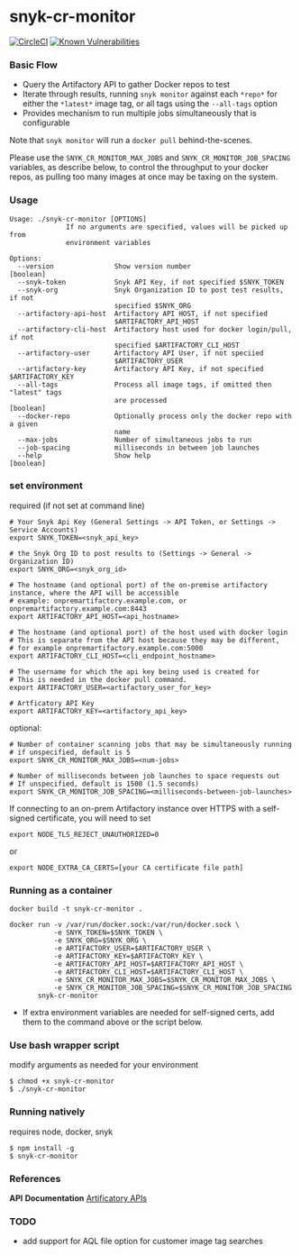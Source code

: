 # snyk-cr-monitor
[![CircleCI](https://circleci.com/gh/snyk-tech-services/snyk-cr-monitor.svg?style=svg&circle-token=bfb34e49aa301cfa4ef4272541360a475ff95ad4)](https://circleci.com/gh/snyk-tech-services/snyk-cr-monitor)
[![Known Vulnerabilities](https://snyk.io/test/github/snyk-tech-services/snyk-cr-monitor/badge.svg)](https://snyk.io/test/github/snyk-tech-services/snyk-cr-monitor)


### Basic Flow
- Query the Artifactory API to gather Docker repos to test
- Iterate through results, running `snyk monitor` against each `*repo*` for either the `*latest*` image tag, or all tags using the `--all-tags` option
- Provides mechanism to run multiple jobs simultaneously that is configurable

Note that `snyk monitor` will run a `docker pull` behind-the-scenes.  

Please use the `SNYK_CR_MONITOR_MAX_JOBS` and `SNYK_CR_MONITOR_JOB_SPACING` variables, as describe below, to control the throughput to your docker repos, as pulling too many images at once may be taxing on the system.

### Usage
```
Usage: ./snyk-cr-monitor [OPTIONS]
              If no arguments are specified, values will be picked up from
              environment variables

Options:
  --version               Show version number                          [boolean]
  --snyk-token            Snyk API Key, if not specified $SNYK_TOKEN
  --snyk-org              Snyk Organization ID to post test results, if not
                          specified $SNYK_ORG
  --artifactory-api-host  Artifactory API HOST, if not specified
                          $ARTIFACTORY_API_HOST
  --artifactory-cli-host  Artifactory host used for docker login/pull, if not
                          specified $ARTIFACTORY_CLI_HOST
  --artifactory-user      Artifactory API User, if not speciied
                          $ARTIFACTORY_USER
  --artifactory-key       Artifactory API Key, if not specified $ARTIFACTORY_KEY
  --all-tags              Process all image tags, if omitted then "latest" tags
                          are processed                                [boolean]
  --docker-repo           Optionally process only the docker repo with a given
                          name
  --max-jobs              Number of simultaneous jobs to run
  --job-spacing           milliseconds in between job launches
  --help                  Show help                                    [boolean]
  ```

### set environment
required (if not set at command line)
```
# Your Snyk Api Key (General Settings -> API Token, or Settings -> Service Accounts)
export SNYK_TOKEN=<snyk_api_key>

# the Snyk Org ID to post results to (Settings -> General -> Organization ID)
export SNYK_ORG=<snyk_org_id> 

# The hostname (and optional port) of the on-premise artifactory instance, where the API will be accessible
# example: onpremartifactory.example.com, or onpremartifactory.example.com:8443
export ARTIFACTORY_API_HOST=<api_hostname> 

# The hostname (and optional port) of the host used with docker login
# This is separate from the API host because they may be different, 
# for example onpremartifactory.example.com:5000
export ARTIFACTORY_CLI_HOST=<cli_endpoint_hostname>

# The username for which the api key being used is created for
# This is needed in the docker pull command.
export ARTIFACTORY_USER=<artifactory_user_for_key>

# Artficatory API Key
export ARTIFACTORY_KEY=<artifactory_api_key>
```

optional: 
```
# Number of container scanning jobs that may be simultaneously running
# if unspecified, default is 5
export SNYK_CR_MONITOR_MAX_JOBS=<num-jobs>

# Number of milliseconds between job launches to space requests out
# If unspecified, default is 1500 (1.5 seconds)
export SNYK_CR_MONITOR_JOB_SPACING=<milliseconds-between-job-launches>
```

If connecting to an on-prem Artifactory instance over HTTPS with a self-signed certificate, you will need to set
```
export NODE_TLS_REJECT_UNAUTHORIZED=0
```
or
```
export NODE_EXTRA_CA_CERTS=[your CA certificate file path]
```


### Running as a container
```
docker build -t snyk-cr-monitor .
```
```
docker run -v /var/run/docker.sock:/var/run/docker.sock \
           -e SNYK_TOKEN=$SNYK_TOKEN \
           -e SNYK_ORG=$SNYK_ORG \
           -e ARTIFACTORY_USER=$ARTIFACTORY_USER \
           -e ARTIFACTORY_KEY=$ARTIFACTORY_KEY \
           -e ARTIFACTORY_API_HOST=$ARTIFACTORY_API_HOST \
           -e ARTIFACTORY_CLI_HOST=$ARTIFACTORY_CLI_HOST \
           -e SNYK_CR_MONITOR_MAX_JOBS=$SNYK_CR_MONITOR_MAX_JOBS \
           -e SNYK_CR_MONITOR_JOB_SPACING=$SNYK_CR_MONITOR_JOB_SPACING
       snyk-cr-monitor
```

* If extra environment variables are needed for self-signed certs, add them to the command above or the script below.

### Use bash wrapper script
modify arguments as needed for your environment
```
$ chmod +x snyk-cr-monitor
$ ./snyk-cr-monitor
```
### Running natively 
  requires node, docker, snyk
```
$ npm install -g 
$ snyk-cr-monitor
```

### References

**API** **Documentation** [Artificatory APIs](https://www.jfrog.com/confluence/display/RTF6X/Artifactory+REST+API#ArtifactoryRESTAPI-Authentication)

### TODO
- add support for AQL file option for customer image tag searches
